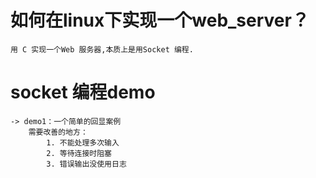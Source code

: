 # 如何在linux下实现一个web_server？
    用 C 实现一个Web 服务器,本质上是用Socket 编程.
# socket 编程demo
    -> demo1：一个简单的回显案例
        需要改善的地方：
            1. 不能处理多次输入
            2. 等待连接时阻塞
            3. 错误输出没使用日志
